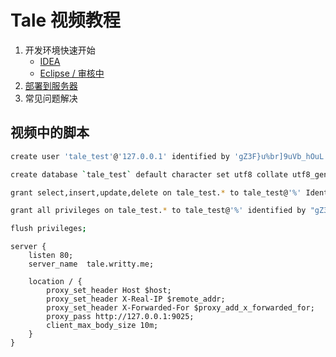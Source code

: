 # Tale 视频教程

1. 开发环境快速开始
    - [IDEA](http://v.youku.com/v_show/id_XMjUzMzAwODE0OA==.html)
    - [Eclipse / 审核中]()
2. [部署到服务器]()
3. 常见问题解决

## 视频中的脚本

```bash
create user 'tale_test'@'127.0.0.1' identified by 'gZ3F}u%br]9uVb_hOuL:';

create database `tale_test` default character set utf8 collate utf8_general_ci;

grant select,insert,update,delete on tale_test.* to tale_test@'%' Identified by "gZ3F}u%br]9uVb_hOuL:";

grant all privileges on tale_test.* to tale_test@'%' identified by "gZ3F}u%br]9uVb_hOuL:";

flush privileges;
```

```nginx
server {
    listen 80;
	server_name  tale.writty.me;

	location / {
		proxy_set_header Host $host;
		proxy_set_header X-Real-IP $remote_addr;
		proxy_set_header X-Forwarded-For $proxy_add_x_forwarded_for;
		proxy_pass http://127.0.0.1:9025;
		client_max_body_size 10m;
    }
}

```